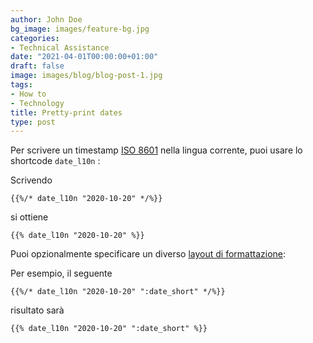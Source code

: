 ```yaml
---
author: John Doe
bg_image: images/feature-bg.jpg
categories:
- Technical Assistance
date: "2021-04-01T00:00:00+01:00"
draft: false
image: images/blog/blog-post-1.jpg
tags:
- How to
- Technology
title: Pretty-print dates
type: post
---
```


Per scrivere un timestamp [ISO 8601](https://en.wikipedia.org/wiki/ISO_8601) nella lingua corrente, puoi usare lo shortcode `date_l10n` :

Scrivendo

```
{{%/* date_l10n "2020-10-20" */%}}
```

si ottiene

```
{{% date_l10n "2020-10-20" %}}
```

Puoi opzionalmente specificare un diverso [layout di formattazione](https://gohugo.io/functions/dateformat/#datetime-formatting-layouts):

Per esempio, il seguente

```
{{%/* date_l10n "2020-10-20" ":date_short" */%}}
```

risultato sarà

```
{{% date_l10n "2020-10-20" ":date_short" %}}
```
